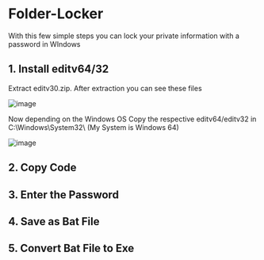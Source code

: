 # Folder-Locker
With this few simple steps you can lock your private information with a password in WIndows

## 1. Install editv64/32
Extract editv30.zip. After extraction you can see these files

![image](https://user-images.githubusercontent.com/36832858/36655846-7da23fa2-1b08-11e8-8f9f-274bd9ffb37e.png)

Now depending on the Windows OS Copy the respective editv64/editv32 in C:\Windows\System32\ (My System is Windows 64)

![image](https://user-images.githubusercontent.com/36832858/36655967-458420bc-1b09-11e8-8461-a908ab5585fb.png)



## 2. Copy Code
## 3. Enter the Password
## 4. Save as Bat File
## 5. Convert Bat File to Exe
